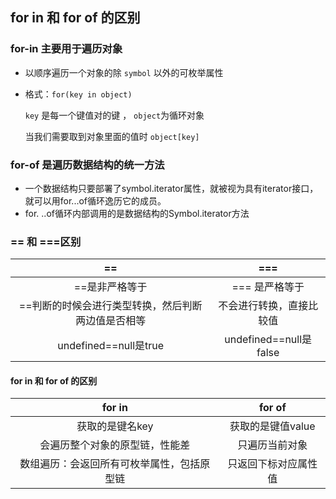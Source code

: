 ## for in 和 for of 的区别

### for-in  主要用于遍历对象

- 以顺序遍历一个对象的除 `symbol` 以外的可枚举属性

- 格式：`for(key in object)`

  `key` 是每一个键值对的键 ， `object`为循环对象

  当我们需要取到对象里面的值时 `object[key]`

### for-of 是遍历数据结构的统一方法

- 一个数据结构只要部署了symbol.iterator属性，就被视为具有iterator接口，
  就可以用for...of循环逸历它的成员。
- for. ..of循环内部调用的是数据结构的Symbol.iterator方法

### == 和 ===区别

|                         ==                         |           ===            |
| :------------------------------------------------: | :----------------------: |
|                   ==是非严格等于                   |      === 是严格等于      |
| ==判断的时候会进行类型转换，然后判断两边值是否相等 | 不会进行转换，直接比较值 |
|               undefined==null是true                |  undefined==null是false  |

#### for in 和 for of 的区别

|                   for in                   |        for of        |
| :----------------------------------------: | :------------------: |
|              获取的是键名key               |  获取的是键值value   |
|       会遍历整个对象的原型链，性能差       |    只遍历当前对象    |
| 数组遍历：会返回所有可枚举属性，包括原型链 | 只返回下标对应属性值 |
